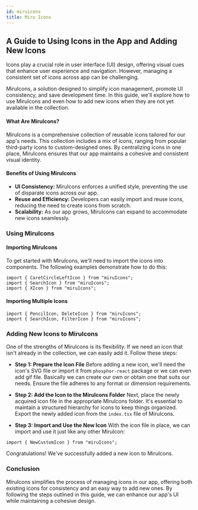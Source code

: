 ```yaml
---
id: miruicons
title: Miru Icons
---
```


## A Guide to Using Icons in the App and Adding New Icons

Icons play a crucial role in user interface (UI) design, offering visual cues
that enhance user experience and navigation. However, managing a consistent set
of icons across app can be challenging.

MiruIcons, a solution designed to simplify icon management, promote UI
consistency, and save development time. In this guide, we'll explore how to use
MiruIcons and even how to add new icons when they are not yet available in the
collection.

#### What Are MiruIcons?

MiruIcons is a comprehensive collection of reusable icons tailored for our app's
needs. This collection includes a mix of icons, ranging from popular third-party
icons to custom-designed ones. By centralizing icons in one place, MiruIcons
ensures that our app maintains a cohesive and consistent visual identity.

#### Benefits of Using MiruIcons

- **UI Consistency:** MiruIcons enforces a unified style, preventing the use of
  disparate icons across our app.
- **Reuse and Efficiency:** Developers can easily import and reuse icons,
  reducing the need to create icons from scratch.
- **Scalability:** As our app grows, MiruIcons can expand to accommodate new
  icons seamlessly.

### Using MiruIcons

#### Importing MiruIcons

To get started with MiruIcons, we'll need to import the icons into components.
The following examples demonstrate how to do this:

```
import { CaretCircleLeftIcon } from "miruIcons";
import { SearchIcon } from "miruIcons";
import { XIcon } from "miruIcons";
```

#### Importing Multiple Icons

```
import { PencilIcon, DeleteIcon } from "miruIcons";
import { SearchIcon, FilterIcon } from "miruIcons";
```

### Adding New Icons to MiruIcons

One of the strengths of MiruIcons is its flexibility. If we need an icon that
isn't already in the collection, we can easily add it. Follow these steps:

- **Step 1: Prepare the Icon File** Before adding a new icon, we'll need the
  icon's SVG file or import it from `phosphor-react` package or we can even add
  gif file. Basically we can create our own or obtain one that suits our needs.
  Ensure the file adheres to any format or dimension requirements.

- **Step 2: Add the Icon to the MiruIcons Folder** Next, place the newly
  acquired icon file in the appropriate MiruIcons folder. It's essential to
  maintain a structured hierarchy for icons to keep things organized. Export the
  newly added icon from the `index.tsx` file of MiruIcons.

- **Step 3: Import and Use the New Icon** With the icon file in place, we can
  import and use it just like any other MiruIcon:

```
import { NewCustomIcon } from "miruIcons";
```

Congratulations! We've successfully added a new icon to MiruIcons.

### Conclusion

MiruIcons simplifies the process of managing icons in our app, offering both
existing icons for consistency and an easy way to add new ones. By following the
steps outlined in this guide, we can enhance our app's UI while maintaining a
cohesive design.
